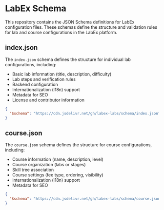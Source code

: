 # LabEx Schema

This repository contains the JSON Schema definitions for LabEx configuration files. These schemas define the structure and validation rules for lab and course configurations in the LabEx platform.

## index.json

The `index.json` schema defines the structure for individual lab configurations, including:

- Basic lab information (title, description, difficulty)
- Lab steps and verification rules
- Backend configuration
- Internationalization (i18n) support
- Metadata for SEO
- License and contributor information

```json
{
  "$schema": "https://cdn.jsdelivr.net/gh/labex-labs/schema/index.json"
}
```

## course.json

The `course.json` schema defines the structure for course configurations, including:

- Course information (name, description, level)
- Course organization (labs or stages)
- Skill tree association
- Course settings (fee type, ordering, visibility)
- Internationalization (i18n) support
- Metadata for SEO

```json
{
  "$schema": "https://cdn.jsdelivr.net/gh/labex-labs/schema/course.json"
}
```

